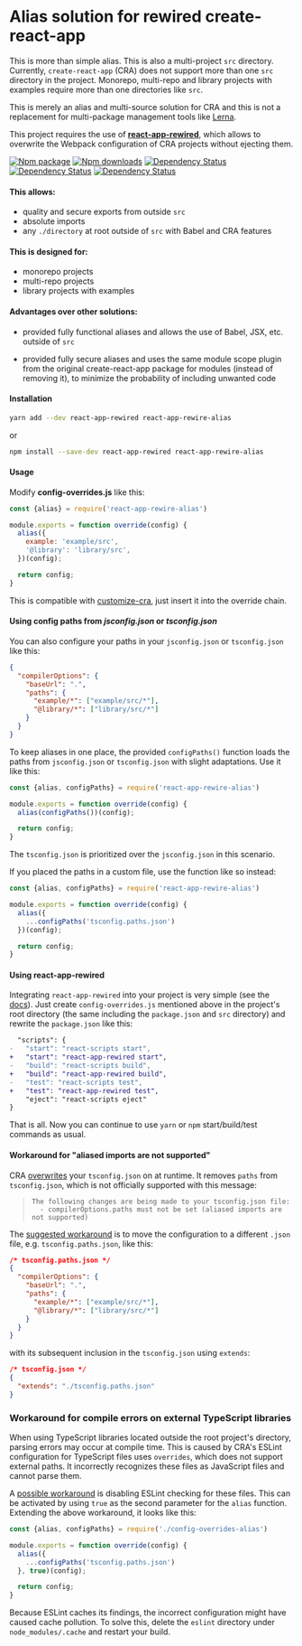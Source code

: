 # Alias solution for rewired create-react-app

This is more than simple alias. This is also a multi-project `src`
directory. Currently, `create-react-app` (CRA) does not support more than one
`src` directory in the project. Monorepo, multi-repo and library projects with
examples require more than one directories like `src`.

This is merely an alias and multi-source solution for CRA
and this is not a replacement for multi-package management tools like
[Lerna](https://github.com/lerna/lerna).

This project requires the use of **[react-app-rewired](https://github.com/timarney/react-app-rewired)**,
which allows to overwrite the Webpack configuration
of CRA projects without ejecting them.

[![Npm package](https://img.shields.io/npm/v/react-app-rewire-alias.svg?style=flat)](https://npmjs.com/package/react-app-rewire-alias)
[![Npm downloads](https://img.shields.io/npm/dm/react-app-rewire-alias.svg?style=flat)](https://npmjs.com/package/react-app-rewire-alias)
[![Dependency Status](https://david-dm.org/oklas/react-app-rewire-alias.svg)](https://david-dm.org/oklas/react-app-rewire-alias)
[![Dependency Status](https://img.shields.io/github/stars/oklas/react-app-rewire-alias.svg?style=social&label=Star)](https://github.com/oklas/react-app-rewire-alias)
[![Dependency Status](https://img.shields.io/twitter/follow/oklaspec.svg?style=social&label=Follow)](https://twitter.com/oklaspec)


#### This allows:

* quality and secure exports from outside `src`
* absolute imports
* any `./directory` at root outside of `src` with Babel and CRA features

#### This is designed for:

* monorepo projects
* multi-repo projects
* library projects with examples

#### Advantages over other solutions:

 * provided fully functional aliases and allows the use of Babel, JSX, etc.
   outside of `src`

 * provided fully secure aliases and uses the same module scope plugin from
   the original create-react-app package for modules (instead of removing it),
   to minimize the probability of including unwanted code
   
#### Installation

```sh
yarn add --dev react-app-rewired react-app-rewire-alias
```

or

```sh
npm install --save-dev react-app-rewired react-app-rewire-alias
```

#### Usage

Modify **config-overrides.js** like this:

```js
const {alias} = require('react-app-rewire-alias')

module.exports = function override(config) {
  alias({
    example: 'example/src',
    '@library': 'library/src',
  })(config);

  return config;
}
```

This is compatible with [customize-cra](https://github.com/arackaf/customize-cra),
just insert it into the override chain.

#### Using config paths from *jsconfig.json* or *tsconfig.json*

You can also configure your paths in your `jsconfig.json` or `tsconfig.json` like this:

```json
{
  "compilerOptions": {
    "baseUrl": ".",
    "paths": {
      "example/*": ["example/src/*"],
      "@library/*": ["library/src/*"]
    }
  }
}
```

To keep aliases in one place, the provided `configPaths()` function
loads the paths from `jsconfig.json` or `tsconfig.json` with slight adaptations.
Use it like this:

```js
const {alias, configPaths} = require('react-app-rewire-alias')

module.exports = function override(config) {
  alias(configPaths())(config);

  return config;
}
```

The `tsconfig.json` is prioritized over the `jsconfig.json` in this scenario.

If you placed the paths in a custom file, use the function like so instead:

```js
const {alias, configPaths} = require('react-app-rewire-alias')

module.exports = function override(config) {
  alias({
    ...configPaths('tsconfig.paths.json')
  })(config);

  return config;
}
```

#### Using react-app-rewired

Integrating `react-app-rewired` into your project is very simple (see the
[docs](https://github.com/timarney/react-app-rewired#readme)).
Just create `config-overrides.js` mentioned above in the project's root directory
(the same including the `package.json` and `src` directory)
and rewrite the `package.json` like this:

```diff
  "scripts": {
-   "start": "react-scripts start",
+   "start": "react-app-rewired start",
-   "build": "react-scripts build",
+   "build": "react-app-rewired build",
-   "test": "react-scripts test",
+   "test": "react-app-rewired test",
    "eject": "react-scripts eject"
}
```

That is all. Now you can continue to use `yarn` or `npm` start/build/test commands as usual.

#### Workaround for "aliased imports are not supported"

CRA [overwrites](/blob/v3.4.1/packages/react-scripts/scripts/utils/verifyTypeScriptSetup.js#L242)
your `tsconfig.json` on at runtime. It removes `paths` from `tsconfig.json`,
which is not officially supported with this message:

> ```
> The following changes are being made to your tsconfig.json file: 
>   - compilerOptions.paths must not be set (aliased imports are not supported)
> ```

The [suggested workaround](https://github.com/oklas/react-app-rewire-alias/issues/3#issuecomment-633947385)
is to move the configuration to a different `.json` file, e.g. `tsconfig.paths.json`, like this:

```json
/* tsconfig.paths.json */
{
  "compilerOptions": {
    "baseUrl": ".",
    "paths": {
      "example/*": ["example/src/*"],
      "@library/*": ["library/src/*"]
    }
  }
}
```

with its subsequent inclusion in the `tsconfig.json` using `extends`:

```json
/* tsconfig.json */
{
  "extends": "./tsconfig.paths.json"
}
```

### Workaround for compile errors on external TypeScript libraries

When using TypeScript libraries located outside the root project's directory,
parsing errors may occur at compile time. This is caused by CRA's ESLint configuration
for TypeScript files uses `overrides`, which does not support external paths.
It incorrectly recognizes these files as JavaScript files and cannot parse them.

A [possible workaround](https://github.com/oklas/react-app-rewire-alias/issues/3#issuecomment-633947385)
is disabling ESLint checking for these files. This can be activated by using `true` as the
second parameter for the `alias` function. Extending the above workaround, it looks like this:

```js
const {alias, configPaths} = require('./config-overrides-alias')

module.exports = function override(config) {
  alias({
    ...configPaths('tsconfig.paths.json')
  }, true)(config);

  return config;
}
```

Because ESLint caches its findings, the incorrect configuration might have caused
cache pollution. To solve this, delete the `eslint` directory under `node_modules/.cache`
and restart your build.
